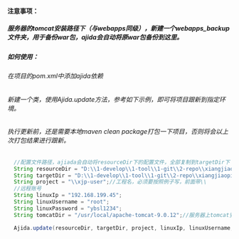 #### 注意事项：

##### 服务器的tomcat安装路径下（与webapps同级），新建一个webapps_backup文件夹，用于备份war包，ajida会自动将原war包备份到这里。

##### 如何使用：

###### 在项目的pom.xml中添加ajida依赖
 
###### 新建一个类，使用Ajida.update方法，参考如下示例，即可将项目跟新到指定环境。
 
###### 执行更新前，还是需要本地maven clean package打包一下项目，否则将会以上次打包结果进行跟新。
```java
  //配置文件路径，ajiada会自动将resourceDir下的配置文件，全部复制到targetDir下
  String resourceDir = "D:\\1-develop\\1-tool\\1-git\\2-repo\\xiangjiaoping-java\\xjp-user\\config\\test";
  String targetDir = "D:\\1-develop\\1-tool\\1-git\\2-repo\\xiangjiaoping-java\\xjp-user\\target";
  String project = "\\xjp-user";//工程名，必须要按照例子写，前面带\\
  //远程账号
  String linuxIp = "192.168.199.45";
  String linuxUsername = "root";
  String linuxPassword = "ybsl1234";
  String tomcatDir = "/usr/local/apache-tomcat-9.0.12";//服务器上tomcat安装目录

  Ajida.update(resourceDir, targetDir, project, linuxIp, linuxUsername, linuxPassword, tomcatDir, restartTomcat);
```
